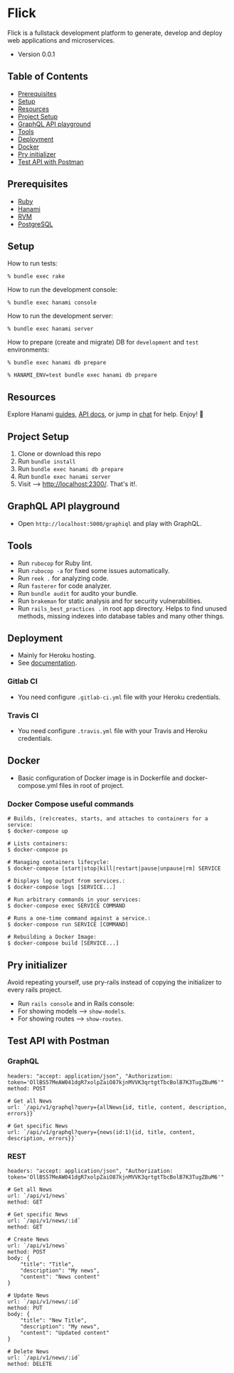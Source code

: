 # Flick
Flick is a fullstack development platform to generate, develop and deploy web applications and microservices. 

* Version 0.0.1

## Table of Contents
* [Prerequisites](#prerequisites)
* [Setup](#setup)
* [Resources](#resources)
* [Project Setup](#project-setup)
* [GraphQL API playground](#graphql-api-playground)
* [Tools](#tools)
* [Deployment](#deployment)
* [Docker](#docker)
* [Pry initializer](#pry-initializer)
* [Test API with Postman](#test-api-with-postman)

## Prerequisites
* [Ruby](https://www.ruby-lang.org/en/downloads/)
* [Hanami](https://guides.hanamirb.org/introduction/getting-started/)
* [RVM](https://rvm.io/)
* [PostgreSQL](https://www.postgresql.org/docs/)

## Setup
How to run tests:
```
% bundle exec rake
```

How to run the development console:
```
% bundle exec hanami console
```

How to run the development server:
```
% bundle exec hanami server
```

How to prepare (create and migrate) DB for `development` and `test` environments:
```
% bundle exec hanami db prepare

% HANAMI_ENV=test bundle exec hanami db prepare
```

## Resources
Explore Hanami [guides](http://hanamirb.org/guides/), [API docs](http://docs.hanamirb.org/1.3.0/), or jump in [chat](http://chat.hanamirb.org) for help. Enjoy! 🌸

## Project Setup
1. Clone or download this repo
2. Run `bundle install`
3. Run `bundle exec hanami db prepare`
4. Run `bundle exec hanami server`
5. Visit --> [http://localhost:2300/](http://localhost:2300/). That's it!.

## GraphQL API playground
* Open `http://localhost:5000/graphiql` and play with GraphQL.

## Tools
* Run `rubocop` for Ruby lint.
* Run `rubocop -a` for fixed some issues automatically.
* Run `reek .` for analyzing code.
* Run `fasterer` for code analyzer.
* Run `bundle audit` for audito your bundle.
* Run `brakeman` for static analysis and for security vulnerabilities.
* Run `rails_best_practices .` in root app directory. Helps to find unused methods, missing indexes into database tables and many other things.

## Deployment
* Mainly for Heroku hosting.
* See [documentation](./DEPLOYMENT.md).

### Gitlab CI
* You need configure `.gitlab-ci.yml` file with your Heroku credentials.

### Travis CI
* You need configure `.travis.yml` file with your Travis and Heroku credentials.

## Docker
* Basic configuration of Docker image is in Dockerfile and docker-compose.yml files in root of project.

### Docker Compose useful commands
```shell
# Builds, (re)creates, starts, and attaches to containers for a service:
$ docker-compose up

# Lists containers:
$ docker-compose ps

# Managing containers lifecycle:
$ docker-compose [start|stop|kill|restart|pause|unpause|rm] SERVICE

# Displays log output from services.:
$ docker-compose logs [SERVICE...]

# Run arbitrary commands in your services:
$ docker-compose exec SERVICE COMMAND

# Runs a one-time command against a service.:
$ docker-compose run SERVICE [COMMAND]

# Rebuilding a Docker Image:
$ docker-compose build [SERVICE...]
```

## Pry initializer
Avoid repeating yourself, use pry-rails instead of copying the initializer to every rails project.
* Run `rails console` and in Rails console:
* For showing models --> `show-models`.
* For showing routes --> `show-routes`.

## Test API with Postman
### GraphQL
```shell
headers: "accept: application/json", "Authorization: token='OllBS57MeAW041dgR7xolpZaiO87kjnMVVK3qrtgtTbcBolB7K3TugZBuM6'"
method: POST

# Get all News
url: `/api/v1/graphql?query={allNews{id, title, content, description, errors}}`

# Get specific News 
url: `/api/v1/graphql?query={news(id:1){id, title, content, description, errors}}`
```

### REST
```shell
headers: "accept: application/json", "Authorization: token='OllBS57MeAW041dgR7xolpZaiO87kjnMVVK3qrtgtTbcBolB7K3TugZBuM6'"

# Get all News
url: `/api/v1/news`
method: GET

# Get specific News 
url: `/api/v1/news/:id`
method: GET

# Create News
url: `/api/v1/news`
method: POST
body: {
    "title": "Title",
    "description": "My news",
    "content": "News content"
}

# Update News 
url: `/api/v1/news/:id`
method: PUT
body: {
    "title": "New Title",
    "description": "My news",
    "content": "Updated content"
}

# Delete News 
url: `/api/v1/news/:id`
method: DELETE
```
